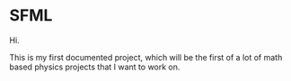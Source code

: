 # SFML

Hi.

This is my first documented project, which will be the first of a lot of math based physics projects that I want to work on.
